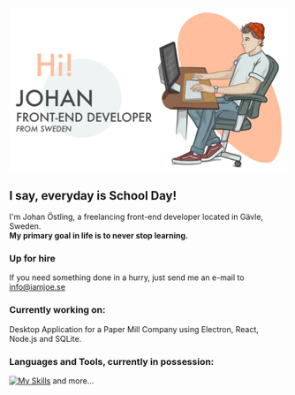 ![alt text](Untitled_Artwork.jpg?raw=true)
## I say, everyday is School Day!
I'm Johan Östling, a freelancing front-end developer located in Gävle, Sweden.  
**My primary goal in life is to never stop learning.**

### Up for hire
If you need something done in a hurry, just send me an e-mail to info@iamjoe.se

### Currently working on:
Desktop Application for a Paper Mill Company using Electron, React, Node.js and SQLite.

### Languages and Tools, currently in possession:

[![My Skills](https://skills.thijs.gg/icons?i=js,react,typescript,html,css,tailwind,sqlite,py,php,figma)](https://skillicons.dev)
and more...
